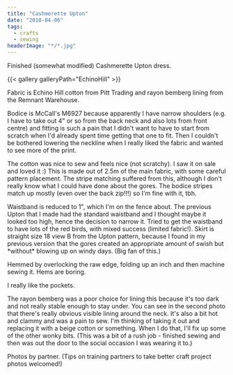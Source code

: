 ```yaml
---
title: "Cashmerette Upton"
date: "2018-04-06"
tags:
  - crafts
  - sewing
headerImage: "*/*.jpg"
---
```


Finished (somewhat modified) Cashmerette Upton dress.

{{< gallery galleryPath="EchinoHill" >}}

Fabric is Echino Hill cotton from Pitt Trading and rayon bemberg lining from the Remnant Warehouse.

Bodice is McCall's M6927 because apparently I have narrow shoulders (e.g. I have to take out 4" or so from the back neck and also lots from front centre) and fitting is such a pain that I didn't want to have to start from scratch when I'd already spent time getting that one to fit. Then I couldn't be bothered lowering the neckline when I really liked the fabric and wanted to see more of the print.

The cotton was nice to sew and feels nice (not scratchy). I saw it on sale and loved it :) This is made out of 2.5m of the main fabric, with some careful pattern placement. The stripe matching suffered from this, although I don't really know what I could have done about the gores. The bodice stripes match up mostly (even over the back zip!!!) so I'm fine with it, tbh.

Waistband is reduced to 1", which I'm on the fence about. The previous Upton that I made had the standard waistband and I thought maybe it looked too high, hence the decision to narrow it. Tried to get the waistband to have lots of the red birds, with mixed success (limited fabric!). Skirt is straight size 18 view B from the Upton pattern, because I found in my previous version that the gores created an appropriate amount of swish but \*without\* blowing up on windy days. (Big fan of this.)

Hemmed by overlocking the raw edge, folding up an inch and then machine sewing it. Hems are boring.

I really like the pockets.

The rayon bemberg was a poor choice for lining this because it's too dark and not really stable enough to stay under. You can see in the second photo that there's really obvious visible lining around the neck. It's also a bit hot and clammy and was a pain to sew. I'm thinking of taking it out and replacing it with a beige cotton or something. When I do that, I'll fix up some of the other wonky bits. (This was a bit of a rush job - finished sewing and then was out the door to the social occasion I was wearing it to.)

Photos by partner. (Tips on training partners to take better craft project photos welcomed!)
